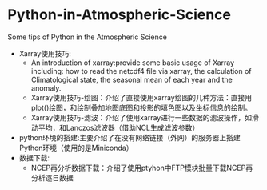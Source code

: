 # Python-in-Atmospheric-Science

Some tips of Python in the Atmospheric Science

- Xarray使用技巧:
  - An introduction of xarray:provide some basic usage of Xarray including: how to read the netcdf4 file via xarray, the calculation of Climatological state, the seasonal mean of each year and the anomaly.
  - Xarray使用技巧-绘图：介绍了直接使用xarray绘图的几种方法：直接用plot()绘图，和绘制叠加地图底图和投影的填色图以及坐标信息的绘制。
  - Xarray使用技巧-滤波：介绍了使用xarray进行一些数据的滤波操作，如滑动平均，和Lanczos滤波器（借助NCL生成滤波参数）
- python环境的搭建:主要介绍了在没有网络链接（外网）的服务器上搭建Python环境（使用的是Miniconda）
- 数据下载:
  - NCEP再分析数据下载：介绍了使用ptyhon中FTP模块批量下载NCEP再分析逐日数据
